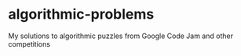 # algorithmic-problems
My solutions to algorithmic puzzles from Google Code Jam and other competitions
